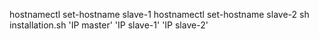 hostnamectl set-hostname slave-1
hostnamectl set-hostname slave-2
sh installation.sh 'IP master' 'IP slave-1' 'IP slave-2'
